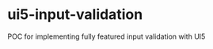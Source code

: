 ui5-input-validation
====================

POC for implementing fully featured input validation with UI5
